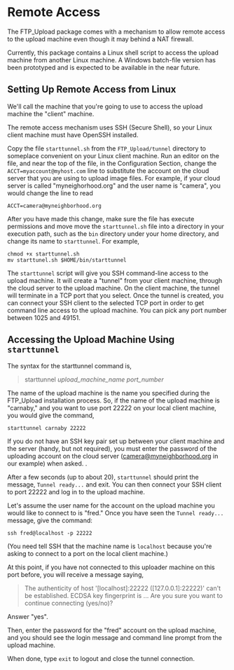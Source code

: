 # Remote Access
The FTP_Upload package comes with a mechanism to allow remote access to the
upload machine even though it may behind a NAT firewall.

Currently, this package contains a Linux shell script to access the upload machine
from another Linux machine. 
A Windows batch-file version has been prototyped and
is expected to be available in the near future.

## Setting Up Remote Access from Linux
We'll call the machine that you're going to use
to access the upload machine the "client" machine.

The remote access mechanism uses SSH (Secure Shell), so your Linux client 
machine must have OpenSSH installed.

Copy the file `starttunnel.sh` from the `FTP_Upload/tunnel` 
directory to someplace convenient on your Linux client machine.
Run an editor on the file, and near the top of the file,
in the Configuration Section, change the `ACCT=myaccount@myhost.com`
line to substitute the account on the cloud server that you are using to
upload image files.  For example, if your cloud server is called 
"myneighorhood.org" and the user name is "camera", you would change the
line to read

    ACCT=camera@myneighborhood.org
    
After you have made this change, 
make sure the file has execute permissions and move
move the `starttunnel.sh` file into 
a directory in your execution path, such as the `bin` directory under
your home directory, and change its name to `starttunnel`.  For example,

    chmod +x starttunnel.sh
    mv starttunel.sh $HOME/bin/starttunnel

The `starttunnel` script will give you SSH command-line access to the
upload machine. It will create a "tunnel" from your client machine, through
the cloud server to the upload machine. On the client machine, the tunnel will
terminate in a TCP port that you select.  Once the tunnel is created,
you can connect your SSH client to the selected TCP port in order to get
command line access to the upload machine.  You can pick any port number
between 1025 and 49151.

## Accessing the Upload Machine Using `starttunnel`

The syntax for the starttunnel command is,

>
>starttunnel *upload_machine_name* *port_number*
>

The name of the upload machine is the name you specified during
the FTP_Upload installation process.
So, if the name of the upload machine is "carnaby,"
and you want to use port 22222 on your local client machine, you would
give the command,

    starttunnel carnaby 22222

If you do not have an SSH key pair set up between your client
machine and the server (handy, but not required), 
you must enter the password
of the uploading account on the cloud server 
(camera@myneighborhood.org in our example) when asked.
.  

After a few seconds (up to about 20), `starttunnel` should print the 
message, `Tunnel ready...` and exit.
You can then connect your SSH client to port 22222 and log in to the upload
machine.

Let's assume the user name for the account on the upload machine you would
like to connect to is "fred."
Once you have seen the `Tunnel ready...` message, give
the command:

    ssh fred@localhost -p 22222

(You need tell SSH that the machine name is `localhost` because you're asking
to connect to a port on the local client machine.)

At this point, if you have not connected to this uploader machine on this port 
before, you will receive a message saying,

>The authenticity of host '[localhost]:22222 ([127.0.0.1]:22222)' can't be established.
>ECDSA key fingerprint is ...
>Are you sure you want to continue connecting (yes/no)?

Answer "yes".  

Then, enter the password for the "fred" account on the upload
machine, and you should see the login message and command line prompt from 
the upload machine.

When done, type `exit` to logout and close the tunnel connection.




